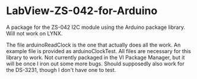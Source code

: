 # LabView-ZS-042-for-Arduino
A package for the ZS-042 I2C module using the Arduino package library. Will not work on LYNX.

The file arduinoReadClock is the one that actually does all the work. An example file is provided as arduinoClockTest. All files are necessary for this library to work. Not currently packaged in the VI Package Manager, but it will be once I iron out some more bugs. Should supposedly also work for the DS-3231, though I don't have one to test.
